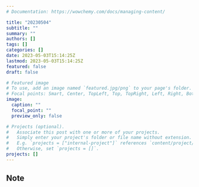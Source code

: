 ```yaml
---
# Documentation: https://wowchemy.com/docs/managing-content/

title: "20230504"
subtitle: ""
summary: ""
authors: []
tags: []
categories: []
date: 2023-05-03T15:14:25Z
lastmod: 2023-05-03T15:14:25Z
featured: false
draft: false

# Featured image
# To use, add an image named `featured.jpg/png` to your page's folder.
# Focal points: Smart, Center, TopLeft, Top, TopRight, Left, Right, BottomLeft, Bottom, BottomRight.
image:
  caption: ""
  focal_point: ""
  preview_only: false

# Projects (optional).
#   Associate this post with one or more of your projects.
#   Simply enter your project's folder or file name without extension.
#   E.g. `projects = ["internal-project"]` references `content/project/deep-learning/index.md`.
#   Otherwise, set `projects = []`.
projects: []
---
```


## Note


